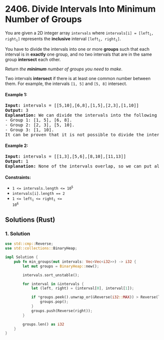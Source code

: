 # 2406. Divide Intervals Into Minimum Number of Groups
You are given a 2D integer array `intervals` where <code>intervals[i] = [left<sub>i</sub>, right<sub>i</sub>]</code> represents the **inclusive** interval <code>[left<sub>i</sub>, right<sub>i</sub>]</code>.

You have to divide the intervals into one or more **groups** such that each interval is in **exactly** one group, and no two intervals that are in the same group **intersect** each other.

Return *the **minimum** number of groups you need to make*.

Two intervals **intersect** if there is at least one common number between them. For example, the intervals `[1, 5]` and `[5, 8]` intersect.

#### Example 1:
<pre>
<strong>Input:</strong> intervals = [[5,10],[6,8],[1,5],[2,3],[1,10]]
<strong>Output:</strong> 3
<strong>Explanation:</strong> We can divide the intervals into the following groups:
- Group 1: [1, 5], [6, 8].
- Group 2: [2, 3], [5, 10].
- Group 3: [1, 10].
It can be proven that it is not possible to divide the intervals into fewer than 3 groups.
</pre>

#### Example 2:
<pre>
<strong>Input:</strong> intervals = [[1,3],[5,6],[8,10],[11,13]]
<strong>Output:</strong> 1
<strong>Explanation:</strong> None of the intervals overlap, so we can put all of them in one group.
</pre>

#### Constraints:
* <code>1 <= intervals.length <= 10<sup>5</sup></code>
* `intervals[i].length == 2`
* <code>1 <= left<sub>i</sub> <= right<sub>i</sub> <= 10<sup>6</sup></code>

## Solutions (Rust)

### 1. Solution
```Rust
use std::cmp::Reverse;
use std::collections::BinaryHeap;

impl Solution {
    pub fn min_groups(mut intervals: Vec<Vec<i32>>) -> i32 {
        let mut groups = BinaryHeap::new();

        intervals.sort_unstable();

        for interval in &intervals {
            let (left, right) = (interval[0], interval[1]);

            if *groups.peek().unwrap_or(&Reverse(i32::MAX)) > Reverse(left) {
                groups.pop();
            }
            groups.push(Reverse(right));
        }

        groups.len() as i32
    }
}
```
